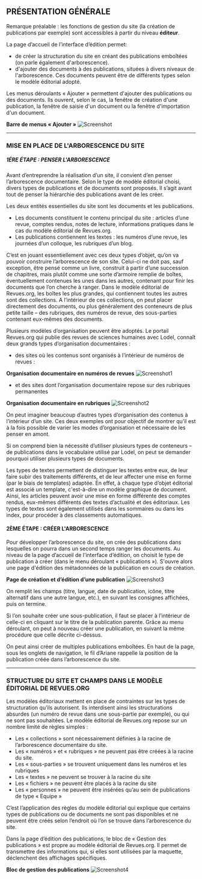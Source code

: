PRÉSENTATION GÉNÉRALE
-----------------------

Remarque préalable : les fonctions de gestion du site (la création de publications par exemple) sont accessibles à partir
du niveau **éditeur**.

La page d’accueil de l’interface d’édition permet:
  * de créer la structuration du site en créant des publications emboîtées (on parle également d'arborescence).
  * d'ajouter des documents à des publications, situées à divers niveaux de l'arborescence. Ces documents peuvent être 
   de différents types selon le modèle éditorial adopté.
   
Les menus déroulants « Ajouter » permettent d'ajouter des publications ou des documents. Ils ouvrent, selon le cas, la fenêtre 
de création d'une publication, la fenêtre de saisie d'un document ou la fenêtre d'importation d'un document.

**Barre de menus « Ajouter »**
![Screenshot](image/image11.png)

---------------------------------------------------

### MISE EN PLACE DE L'ARBORESCENCE DU SITE

##### 1ÉRE ÉTAPE : PENSER L'ARBORESCENCE

Avant d’entreprendre la réalisation d’un site, il convient d’en penser l’arborescence documentaire. Selon le type de modèle éditorial choisi, divers types de publications et de documents sont proposés. Il s’agit avant tout de penser la hiérarchie des publications avant de les créer.

Les deux entités essentielles du site sont les documents et les publications.

* Les documents constituent le contenu principal du site : articles d’une revue, comptes rendus, notes de lecture, informations          pratiques dans le cas du modèle éditorial de Revues.org.
* Les publications contiennent les textes : les numéros d’une revue, les journées d’un colloque, les rubriques d’un blog.

C’est en jouant essentiellement avec ces deux types d’objet, qu’on va pouvoir construire l’arborescence de son site. Celui-ci ne doit pas, sauf exception, être pensé comme un livre, construit à partir d’une succession de chapitres, mais plutôt comme une sorte d’armoire remplie de boîtes, éventuellement contenues les unes dans les autres, contenant pour finir les documents que l’on cherche à ranger. Dans le modèle éditorial de Revues.org, les boîtes les plus grandes, qui contiennent toutes les autres sont des collections. A l’intérieur de ces collections, on peut placer directement des documents, ou plus généralement des conteneurs de plus petite taille – des rubriques, des numéros de revue, des sous-parties contenant eux-mêmes des documents.

Plusieurs modèles d’organisation peuvent être adoptés. Le portail Revues.org qui publie des revues de sciences humaines avec Lodel, connaît deux grands types d’organisation documentaires :

* des sites où les contenus sont organisés à l’intérieur de numéros de revues :

**Organisation documentaire en numéros de revues**
![Screenshot1](image/image12.png)

* et des sites dont l’organisation documentaire repose sur des rubriques permanentes

**Organisation documentaire en rubriques**
![Screenshot2](image/image13.png)

On peut imaginer beaucoup d’autres types d’organisation des contenus à l’intérieur d’un site. Ces deux exemples ont pour objectif de montrer qu’il est à la fois possible de varier les modes d’organisation et nécessaire de les penser en amont.

Si on comprend bien la nécessité d’utiliser plusieurs types de conteneurs – de publications dans le vocabulaire utilisé par Lodel, on peut se demander pourquoi utiliser plusieurs types de documents.

Les types de textes permettent de distinguer les textes entre eux, de leur faire subir des traitements différents, et de leur affecter une mise en forme (par le biais de templates) adaptée. En effet, à chaque type d’objet éditorial est associé un template, c'est-à-dire un modèle graphique de document. Ainsi, les articles peuvent avoir une mise en forme différente des comptes rendus, eux-mêmes différents des textes d’actualité et des éditoriaux. Les types de textes sont également utilisés dans les sommaires ou dans les index, pour procéder à des classements automatiques. 

#### 2ÈME ÉTAPE : CRÉER L'ARBORESCENCE

Pour développer l’arborescence du site, on crée des publications dans lesquelles on pourra dans un second temps ranger les documents. Au niveau de la page d’accueil de l’interface d’édition, on choisit le type de publication à créer (dans le menu déroulant « publications »). S'ouvre alors une page d'édition des métadonnées de la publication en cours de création.

**Page de création et d’édition d’une publication**
![Screenshot3](image/image14.png)

On remplit les champs (titre, langue, date de publication, icône, titre alternatif dans une autre langue, etc.), en suivant les consignes affichées, puis on termine.

Si l’on souhaite créer une sous-publication, il faut se placer à l’intérieur de celle-ci en cliquant sur le titre de la publication parente. Grâce au menu déroulant, on peut à nouveau créer une publication, en suivant la même procédure que celle décrite ci-dessus.

On peut ainsi créer de multiples publications emboîtées. En haut de la page, sous les onglets de navigation, le fil d’Ariane rappelle la position de la publication créée dans l’arborescence du site.

--------------------------------------------------------------

### STRUCTURE DU SITE ET CHAMPS DANS LE MODÈLE ÉDITORIAL DE REVUES.ORG

Les modèles éditoriaux mettent en place de contraintes sur les types de structuration qu’ils autorisent. Ils interdisent ainsi les structurations absurdes (un numéro de revue dans une sous-partie par exemple), ou qui ne sont pas souhaitées. Le modèle éditorial de Revues.org repose sur un nombre limité de règles simples :

 * Les « collections » sont nécessairement définies à la racine de l’arborescence documentaire du site.
 * Les « numéros » et « rubriques » ne peuvent pas être créées à la racine du site.
 * Les « sous-parties » se trouvent uniquement dans les numéros et les rubriques
 * Les « textes » ne peuvent se trouver à la racine du site
 * Les « fichiers » ne peuvent être placés à la racine du site
 * Les « personnes » ne peuvent être insérées qu’au sein de publications de type « Equipe »
 
C’est l’application des règles du modèle éditorial qui explique que certains types de publications ou de documents ne sont pas disponibles et ne peuvent être créés selon l’endroit où l’on se trouve dans l’arborescence du site.

Dans la page d’édition des publications, le bloc de « Gestion des publications » est propre au modèle éditorial de Revues.org. Il permet de transmettre des informations qui, si elles sont utilisées par la maquette, déclenchent des affichages spécifiques.

**Bloc de gestion des publications**
![Screenshot4](image/image15.png)
